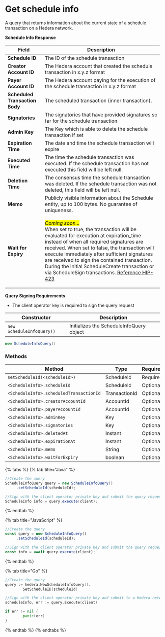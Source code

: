 # Get schedule info

A query that returns information about the current state of a schedule transaction on a Hedera network.

**Schedule Info Response**

| Field                          | Description                                                                                                                                                                                                                                                                                                                                                                                                                                                                                                            |
| ------------------------------ | ---------------------------------------------------------------------------------------------------------------------------------------------------------------------------------------------------------------------------------------------------------------------------------------------------------------------------------------------------------------------------------------------------------------------------------------------------------------------------------------------------------------------- |
| **Schedule ID**                | The ID of the schedule transaction                                                                                                                                                                                                                                                                                                                                                                                                                                                                                     |
| **Creator Account ID**         | The Hedera account that created the schedule transaction in x.y.z format                                                                                                                                                                                                                                                                                                                                                                                                                                               |
| **Payer Account ID**           | The Hedera account paying for the execution of the schedule transaction in x.y.z format                                                                                                                                                                                                                                                                                                                                                                                                                                |
| **Scheduled Transaction Body** | The scheduled transaction (inner transaction).                                                                                                                                                                                                                                                                                                                                                                                                                                                                         |
| **Signatories**                | The signatories that have provided signatures so far for the schedule transaction                                                                                                                                                                                                                                                                                                                                                                                                                                      |
| **Admin Key**                  | The Key which is able to delete the schedule transaction if set                                                                                                                                                                                                                                                                                                                                                                                                                                                        |
| **Expiration Time**            | The date and time the schedule transaction will expire                                                                                                                                                                                                                                                                                                                                                                                                                                                                 |
| **Executed Time**              | The time the schedule transaction was executed. If the schedule transaction has not executed this field will be left null.                                                                                                                                                                                                                                                                                                                                                                                             |
| **Deletion Time**              | The consensus time the schedule transaction was deleted. If the schedule transaction was not deleted, this field will be left null.                                                                                                                                                                                                                                                                                                                                                                                    |
| **Memo**                       | Publicly visible information about the Schedule entity, up to 100 bytes. No guarantee of uniqueness.                                                                                                                                                                                                                                                                                                                                                                                                                   |
| **Wait for Expiry**            | <p><em><mark style="background-color:yellow;">Coming soon...</mark></em><br>When set to true, the transaction will be evaluated for execution at expiration_time instead of when all required signatures are received. When set to false, the transaction will execute immediately after sufficient signatures are received to sign the contained transaction. During the initial ScheduleCreate transaction or via ScheduleSign transactions. <a href="https://hips.hedera.com/hip/hip-423">Reference HIP-423</a></p> |

**Query Signing Requirements**

* The client operator key is required to sign the query request

| Constructor               | Description                              |
| ------------------------- | ---------------------------------------- |
| `new ScheduleInfoQuery()` | Initializes the ScheduleInfoQuery object |

```java
new ScheduleInfoQuery()
```

### Methods

| Method                                  | Type          | Requirement |
| --------------------------------------- | ------------- | ----------- |
| `setScheduleId(<scheduleId>)`           | ScheduleId    | Required    |
| `<ScheduleInfo>.scheduleId`             | ScheduleId    | Optional    |
| `<ScheduleInfo>.scheduledTransactionId` | TransactionId | Optional    |
| `<ScheduleInfo>.creatorAccountId`       | AccountId     | Optional    |
| `<ScheduleInfo>.payerAccountId`         | AccountId     | Optional    |
| `<ScheduleInfo>.adminKey`               | Key           | Optional    |
| `<ScheduleInfo>.signatories`            | Key           | Optional    |
| `<ScheduleInfo>.deletedAt`              | Instant       | Optional    |
| `<ScheduleInfo>.expirationAt`           | Instant       | Optional    |
| `<ScheduleInfo>.memo`                   | String        | Optional    |
| `<ScheduleInfo>.waitForExpiry`          | boolean       | Optional    |

{% tabs %}
{% tab title="Java" %}
```java
//Create the query
ScheduleInfoQuery query = new ScheduleInfoQuery()
     .setScheduleId(scheduleId);

//Sign with the client operator private key and submit the query request to a node in a Hedera network
ScheduleInfo info = query.execute(client);
```
{% endtab %}

{% tab title="JavaScript" %}
```javascript
//Create the query
const query = new ScheduleInfoQuery()
     .setScheduleId(scheduleId);

//Sign with the client operator private key and submit the query request to a node in a Hedera network
const info = await query.execute(client);
```
{% endtab %}

{% tab title="Go" %}
```go
//Create the query
query := hedera.NewScheduleInfoQuery().
		SetScheduleID(scheduleId)

//Sign with the client operator private key and submit to a Hedera network
scheduleInfo, err := query.Execute(client)

if err != nil {
		panic(err)
}
```
{% endtab %}
{% endtabs %}
